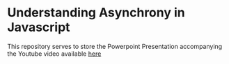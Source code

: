 # Understanding Asynchrony in Javascript

This repository serves to store the Powerpoint Presentation accompanying the Youtube video available [here](https://youtu.be/IJcALzVhOTU)
